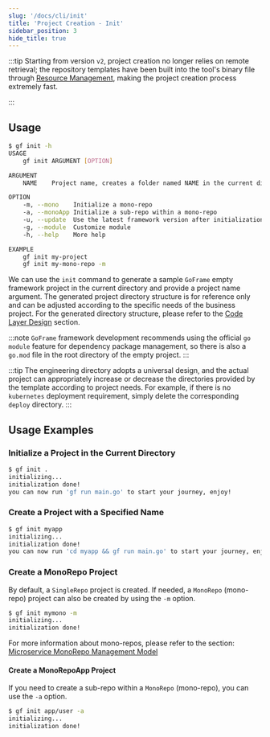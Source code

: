 ```yaml
---
slug: '/docs/cli/init'
title: 'Project Creation - Init'
sidebar_position: 3
hide_title: true
---
```


:::tip
Starting from version `v2`, project creation no longer relies on remote retrieval; the repository templates have been built into the tool's binary file through [Resource Management](/docs/core/gres), making the project creation process extremely fast.

:::
## Usage

```bash
$ gf init -h
USAGE
    gf init ARGUMENT [OPTION]

ARGUMENT
    NAME    Project name, creates a folder named NAME in the current directory, and the module name is also NAME.

OPTION
    -m, --mono    Initialize a mono-repo
    -a, --monoApp Initialize a sub-repo within a mono-repo
    -u, --update  Use the latest framework version after initialization
    -g, --module  Customize module
    -h, --help    More help

EXAMPLE
    gf init my-project
    gf init my-mono-repo -m
```

We can use the `init` command to generate a sample `GoFrame` empty framework project in the current directory and provide a project name argument. The generated project directory structure is for reference only and can be adjusted according to the specific needs of the business project. For the generated directory structure, please refer to the [Code Layer Design](/docs/design/project-layer) section.

:::note
`GoFrame` framework development recommends using the official `go module` feature for dependency package management, so there is also a `go.mod` file in the root directory of the empty project.
:::

:::tip
The engineering directory adopts a universal design, and the actual project can appropriately increase or decrease the directories provided by the template according to project needs. For example, if there is no `kubernetes` deployment requirement, simply delete the corresponding `deploy` directory.
:::

## Usage Examples

### Initialize a Project in the Current Directory

```bash
$ gf init .
initializing...
initialization done!
you can now run 'gf run main.go' to start your journey, enjoy!
```

### Create a Project with a Specified Name

```bash
$ gf init myapp
initializing...
initialization done!
you can now run 'cd myapp && gf run main.go' to start your journey, enjoy!
```

### Create a MonoRepo Project

By default, a `SingleRepo` project is created. If needed, a `MonoRepo` (mono-repo) project can also be created by using the `-m` option.

```bash
$ gf init mymono -m
initializing...
initialization done!
```

For more information about mono-repos, please refer to the section: [Microservice MonoRepo Management Model](/docs/design/project-mono-repo)

#### Create a MonoRepoApp Project

If you need to create a sub-repo within a `MonoRepo` (mono-repo), you can use the `-a` option.

```bash
$ gf init app/user -a
initializing...
initialization done!
```
